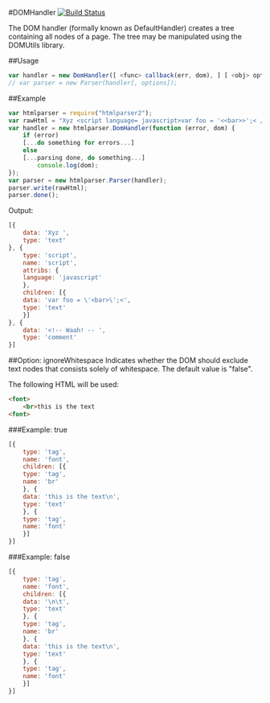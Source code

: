 #DOMHandler [![Build Status](https://secure.travis-ci.org/fb55/DomHandler.png)](http://travis-ci.org/fb55/DomHandler)

The DOM handler (formally known as DefaultHandler) creates a tree containing all nodes of a page. The tree may be manipulated using the DOMUtils library.

##Usage
```javascript
var handler = new DomHandler([ <func> callback(err, dom), ] [ <obj> options ]);
// var parser = new Parser(handler[, options]);
```

##Example
```javascript
var htmlparser = require("htmlparser2");
var rawHtml = "Xyz <script language= javascript>var foo = '<<bar>>';< /  script><!--<!-- Waah! -- -->";
var handler = new htmlparser.DomHandler(function (error, dom) {
    if (error)
	[...do something for errors...]
    else
	[...parsing done, do something...]
        console.log(dom);
});
var parser = new htmlparser.Parser(handler);
parser.write(rawHtml);
parser.done();
```

Output:

```javascript
[{
    data: 'Xyz ',
    type: 'text'
}, {
    type: 'script',
    name: 'script',
    attribs: {
	language: 'javascript'
    },
    children: [{
	data: 'var foo = \'<bar>\';<',
	type: 'text'
    }]
}, {
    data: '<!-- Waah! -- ',
    type: 'comment'
}]
```

##Option: ignoreWhitespace
Indicates whether the DOM should exclude text nodes that consists solely of whitespace. The default value is "false".

The following HTML will be used:

```html
<font>
	<br>this is the text
<font>
```

###Example: true

```javascript
[{
    type: 'tag',
    name: 'font',
    children: [{
	type: 'tag',
	name: 'br'
    }, {
	data: 'this is the text\n',
	type: 'text'
    }, {
	type: 'tag',
	name: 'font'
    }]
}]
```

###Example: false

```javascript
[{
	type: 'tag',
    name: 'font',
    children: [{
	data: '\n\t',
	type: 'text'
    }, {
	type: 'tag',
	name: 'br'
    }, {
	data: 'this is the text\n',
	type: 'text'
    }, {
	type: 'tag',
	name: 'font'
    }]
}]
```